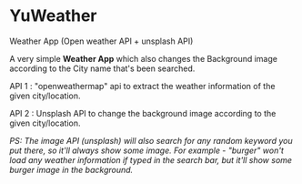 # YuWeather
Weather App (Open weather API + unsplash API)

A very simple <b>Weather App</b> which also changes the Background image according to the City name that's been searched.

API 1 : "openweathermap" api to extract the weather information of the given city/location.

API 2 : Unsplash API to change the background image according to the given city/location.


<i>PS:  The image API (unsplash) will also search for any random keyword you put there, so it'll always show some image.
     For example - "burger" won't load any weather information if typed in the search bar, but it'll show some burger
                  image in the background.</i>
